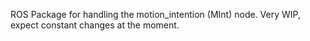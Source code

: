 ROS Package for handling the motion_intention (MInt) node. Very WIP, expect constant changes at the moment.
